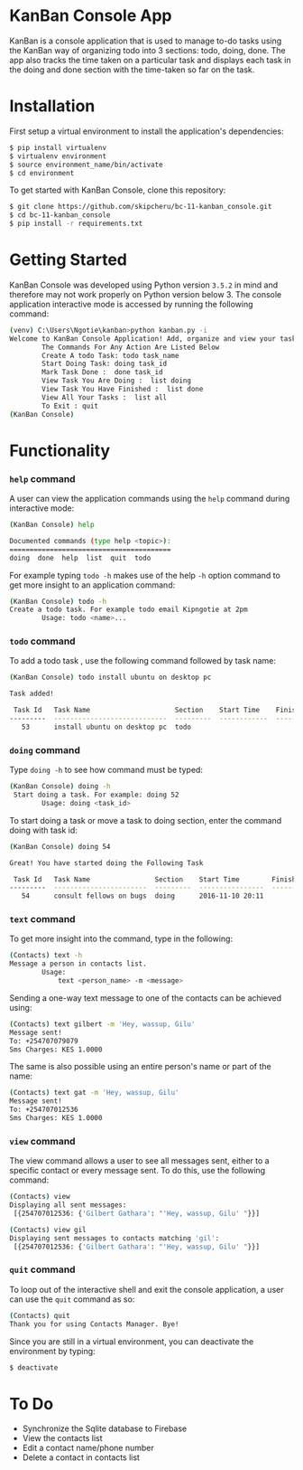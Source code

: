 # KanBan Console App
KanBan is a console application that is used to manage to-do tasks using the KanBan way of organizing todo into 3 sections: todo, doing, done. The app also tracks the time taken on a particular task and displays each task in the doing and done section with the time-taken so far on the task.

# Installation
First setup a virtual environment to install the application's dependencies:
```sh
$ pip install virtualenv
$ virtualenv environment
$ source environment_name/bin/activate
$ cd environment
```
To get started with KanBan Console, clone this repository: 
```sh
$ git clone https://github.com/skipcheru/bc-11-kanban_console.git
$ cd bc-11-kanban_console
$ pip install -r requirements.txt
```

# Getting Started
KanBan Console was developed using Python version `3.5.2` in mind and therefore may not work properly on Python version below 3. The console application interactive mode is accessed by running the following command:
```sh
(venv) C:\Users\Ngotie\kanban>python kanban.py -i
Welcome to KanBan Console Application! Add, organize and view your tasks
        The Commands For Any Action Are Listed Below
        Create A todo Task: todo task_name
        Start Doing Task: doing task_id
        Mark Task Done :  done task_id
        View Task You Are Doing :  list doing
        View Task You Have Finished :  list done
        View All Your Tasks :  list all
        To Exit : quit
(KanBan Console)
```

# Functionality
### `help` command
A user can view the application commands using the `help` command during interactive mode:
```sh
(KanBan Console) help

Documented commands (type help <topic>):
========================================
doing  done  help  list  quit  todo

```
For example typing `todo -h` makes use of the help `-h` option command to get more insight to an application command:
```sh
(KanBan Console) todo -h
Create a todo task. For example todo email Kipngotie at 2pm
        Usage: todo <name>...
```

### `todo` command
To add a todo task , use the following command followed by task name:
```sh
(KanBan Console) todo install ubuntu on desktop pc

Task added!

 Task Id   Task Name                     Section    Start Time    Finish Time
---------  ----------------------------  ---------  ------------  -------------
   53      install ubuntu on desktop pc  todo

```

### `doing` command
Type `doing -h` to see how command must be typed:
```sh
(KanBan Console) doing -h
 Start doing a task. For example: doing 52
        Usage: doing <task_id>
```
To start doing a task or move a task to doing section, enter the command doing with task id:
```sh
(KanBan Console) doing 54

Great! You have started doing the Following Task

 Task Id   Task Name                Section    Start Time        Finish Time
---------  -----------------------  ---------  ----------------  -------------
   54      consult fellows on bugs  doing      2016-11-10 20:11

```

### `text` command
To get more insight into the command, type in the following:
```sh
(Contacts) text -h
Message a person in contacts list.
        Usage:
        	text <person_name> -m <message>
```
Sending a one-way text message to one of the contacts can be achieved using:
```sh
(Contacts) text gilbert -m 'Hey, wassup, Gilu'
Message sent! 
To: +254707079079 
Sms Charges: KES 1.0000
```
The same is also possible using an entire person's name or part of the name:
```sh
(Contacts) text gat -m 'Hey, wassup, Gilu'
Message sent! 
To: +254707012536 
Sms Charges: KES 1.0000
```


### `view` command
The view command allows a user to see all messages sent, either to a specific contact or every message sent. To do this, use the following command:
```sh
(Contacts) view
Displaying all sent messages:
 [{254707012536: {'Gilbert Gathara': "'Hey, wassup, Gilu' "}}]

(Contacts) view gil
Displaying sent messages to contacts matching 'gil':
 [{254707012536: {'Gilbert Gathara': "'Hey, wassup, Gilu' "}}]
```

### `quit` command
To loop out of the interactive shell and exit the console application, a user can use the `quit` command as so:
```sh
(Contacts) quit
Thank you for using Contacts Manager. Bye!
```
Since you are still in a virtual environment, you can deactivate the environment by typing:
```sh
$ deactivate
```


# To Do

  * Synchronize the Sqlite database to Firebase
  * View the contacts list
  * Edit a contact name/phone number
  * Delete a contact in contacts list
